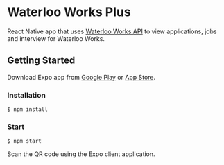 # Waterloo Works Plus
React Native app that uses [Waterloo Works API](https://github.com/waterloo-works-plus/waterloo-works-api) to view applications, jobs and interview for Waterloo Works.

## Getting Started
Download Expo app from [Google Play](https://play.google.com/store/apps/details?id=host.exp.exponent&hl=en) or [App Store](https://itunes.apple.com/us/app/expo-client/id982107779?mt=8).
### Installation
```
$ npm install
```

### Start
```
$ npm start
```

Scan the QR code using the Expo client application.
